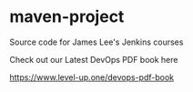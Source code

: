 # maven-project
Source code for James Lee's Jenkins courses

Check out our Latest DevOps PDF book here

https://www.level-up.one/devops-pdf-book


